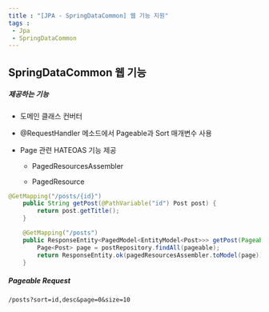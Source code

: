 ```yaml
---
title : "[JPA - SpringDataCommon] 웹 기능 지원"
tags : 
 - Jpa
 - SpringDataCommon
---
```




## SpringDataCommon 웹 기능

##### 제공하는 기능

* 도메인 클래스 컨버터

* @RequestHandler 메소드에서 Pageable과 Sort 매개변수 사용

* Page 관련 HATEOAS 기능 제공

  * PagedResourcesAssembler

  * PagedResource

```java
@GetMapping("/posts/{id}")
    public String getPost(@PathVariable("id") Post post) {
        return post.getTitle();
    }

    @GetMapping("/posts")
    public ResponseEntity<PagedModel<EntityModel<Post>>> getPost(Pageable pageable, PagedResourcesAssembler pagedResourcesAssembler) {
        Page<Post> page = postRepository.findAll(pageable);
        return ResponseEntity.ok(pagedResourcesAssembler.toModel(page));
    }
```



##### Pageable Request

```
/posts?sort=id,desc&page=0&size=10
```




